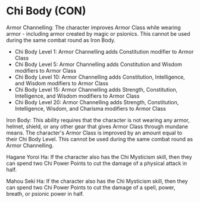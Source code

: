# Chi Body (CON)

Armor Channelling: The character improves Armor Class while wearing armor - including armor created by magic or psionics. This cannot be used during the same combat round as Iron Body.

- Chi Body Level 1: Armor Channelling adds Constitution modifier to Armor Class
- Chi Body Level 5: Armor Channelling adds Constitution and Wisdom modifiers to Armor Class
- Chi Body Level 10: Armor Channelling adds Constitution, Intelligence, and Wisdom modifiers to Armor Class
- Chi Body Level 15: Armor Channelling adds Strength, Constitution, Intelligence, and Wisdom modifiers to Armor Class
- Chi Body Level 20: Armor Channelling adds Strength, Constitution, Intelligence, Wisdom, and Charisma modifiers to Armor Class

Iron Body: This ability requires that the character is not wearing any armor, helmet, shield, or any other gear that gives Armor Class through mundane means. The character's Armor Class is improved by an amount equal to their Chi Body Level. This cannot be used during the same combat round as Armor Channelling.

Hagane Yoroi Ha: If the character also has the Chi Mysticism skill, then they can spend two Chi Power Points to cut the damage of a physical attack in half.

Mahou Seki Ha: If the character also has the Chi Mysticism skill, then they can spend two Chi Power Points to cut the damage of a spell, power, breath, or psionic power in half.
